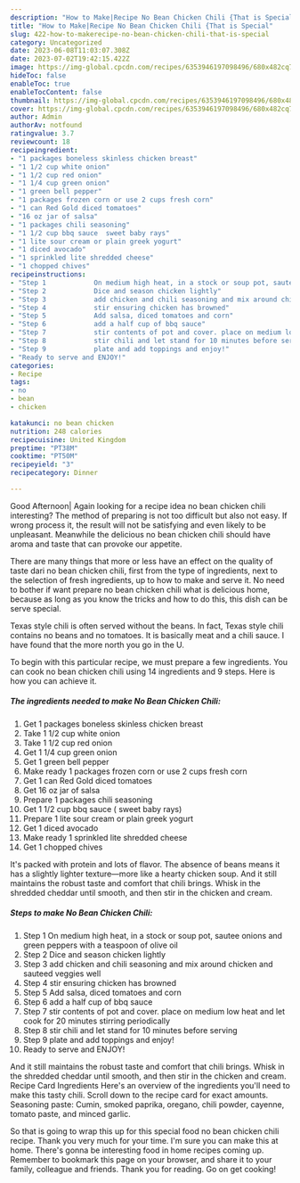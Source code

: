 ```yaml
---
description: "How to Make|Recipe No Bean Chicken Chili {That is Special"
title: "How to Make|Recipe No Bean Chicken Chili {That is Special"
slug: 422-how-to-makerecipe-no-bean-chicken-chili-that-is-special
category: Uncategorized
date: 2023-06-08T11:03:07.308Z
date: 2023-07-02T19:42:15.422Z
image: https://img-global.cpcdn.com/recipes/6353946197098496/680x482cq70/no-bean-chicken-chili-recipe-main-photo.jpg
hideToc: false
enableToc: true
enableTocContent: false
thumbnail: https://img-global.cpcdn.com/recipes/6353946197098496/680x482cq70/no-bean-chicken-chili-recipe-main-photo.jpg
cover: https://img-global.cpcdn.com/recipes/6353946197098496/680x482cq70/no-bean-chicken-chili-recipe-main-photo.jpg
author: Admin
authorAv: notfound
ratingvalue: 3.7
reviewcount: 18
recipeingredient:
- "1 packages boneless skinless chicken breast"
- "1 1/2 cup white onion"
- "1 1/2 cup red onion"
- "1 1/4 cup green onion"
- "1 green bell pepper"
- "1 packages frozen corn or use 2 cups fresh corn"
- "1 can Red Gold diced tomatoes"
- "16 oz jar of salsa"
- "1 packages chili seasoning"
- "1 1/2 cup bbq sauce  sweet baby rays"
- "1 lite sour cream or plain greek yogurt"
- "1 diced avocado"
- "1 sprinkled lite shredded cheese"
- "1 chopped chives"
recipeinstructions:
- "Step 1            On medium high heat, in a stock or soup pot, sautee onions and green peppers with a teaspoon of olive oil"
- "Step 2            Dice and season chicken lightly"
- "Step 3            add chicken and chili seasoning and mix around chicken and sauteed veggies well"
- "Step 4            stir ensuring chicken has browned"
- "Step 5            Add salsa, diced tomatoes and corn"
- "Step 6            add a half cup of bbq sauce"
- "Step 7            stir contents of pot and cover. place on medium low heat and let cook for 20 minutes stirring periodically"
- "Step 8            stir chili and let stand for 10 minutes before serving"
- "Step 9            plate and add toppings and enjoy!"
- "Ready to serve and ENJOY!"
categories:
- Recipe
tags:
- no
- bean
- chicken

katakunci: no bean chicken 
nutrition: 248 calories
recipecuisine: United Kingdom
preptime: "PT38M"
cooktime: "PT50M"
recipeyield: "3"
recipecategory: Dinner

---
```



Good Afternoon| Again looking for a recipe idea no bean chicken chili interesting? The method of preparing is not too difficult but also not easy. If wrong process it, the result will not be satisfying and even likely to be unpleasant. Meanwhile the delicious no bean chicken chili should have aroma and taste that can provoke our appetite.






There are many things that more or less have an effect on the quality of taste dari no bean chicken chili, first from the type of ingredients, next to the selection of fresh ingredients, up to how to make and serve it. No need to bother if want prepare no bean chicken chili what is delicious home, because as long as you know the tricks and how to do this, this dish can be serve  special.


Texas style chili is often served without the beans. In fact, Texas style chili contains no beans and no tomatoes. It is basically meat and a chili sauce. I have found that the more north you go in the U.


To begin with this particular recipe, we must prepare a few ingredients. You can cook no bean chicken chili using 14 ingredients and 9 steps. Here is how you can achieve it.

<!--inarticleads1-->

##### The ingredients needed to make No Bean Chicken Chili:

1. Get 1 packages boneless skinless chicken breast
1. Take 1 1/2 cup white onion
1. Take 1 1/2 cup red onion
1. Get 1 1/4 cup green onion
1. Get 1 green bell pepper
1. Make ready 1 packages frozen corn or use 2 cups fresh corn
1. Get 1 can Red Gold diced tomatoes
1. Get 16 oz jar of salsa
1. Prepare 1 packages chili seasoning
1. Get 1 1/2 cup bbq sauce ( sweet baby rays)
1. Prepare 1 lite sour cream or plain greek yogurt
1. Get 1 diced avocado
1. Make ready 1 sprinkled lite shredded cheese
1. Get 1 chopped chives


It&#39;s packed with protein and lots of flavor. The absence of beans means it has a slightly lighter texture—more like a hearty chicken soup. And it still maintains the robust taste and comfort that chili brings. Whisk in the shredded cheddar until smooth, and then stir in the chicken and cream. 

<!--inarticleads2-->

##### Steps to make No Bean Chicken Chili:

1. Step 1            On medium high heat, in a stock or soup pot, sautee onions and green peppers with a teaspoon of olive oil
1. Step 2            Dice and season chicken lightly
1. Step 3            add chicken and chili seasoning and mix around chicken and sauteed veggies well
1. Step 4            stir ensuring chicken has browned
1. Step 5            Add salsa, diced tomatoes and corn
1. Step 6            add a half cup of bbq sauce
1. Step 7            stir contents of pot and cover. place on medium low heat and let cook for 20 minutes stirring periodically
1. Step 8            stir chili and let stand for 10 minutes before serving
1. Step 9            plate and add toppings and enjoy!
1. Ready to serve and ENJOY!

And it still maintains the robust taste and comfort that chili brings. Whisk in the shredded cheddar until smooth, and then stir in the chicken and cream. Recipe Card Ingredients Here&#39;s an overview of the ingredients you&#39;ll need to make this tasty chili. Scroll down to the recipe card for exact amounts. Seasoning paste: Cumin, smoked paprika, oregano, chili powder, cayenne, tomato paste, and minced garlic. 

So that is going to wrap this up for this special food no bean chicken chili recipe. Thank you very much for your time. I'm sure you can make this at home. There's gonna be interesting food in home recipes coming up. Remember to bookmark this page on your browser, and share it to your family, colleague and friends. Thank you for reading. Go on get cooking!
